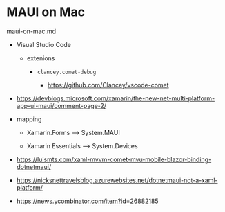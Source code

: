# MAUI on Mac

maui-on-mac.md

*   Visual Studio Code

    *   extenions
    
        *   `clancey.comet-debug` 

            *   https://github.com/Clancey/vscode-comet


*   https://devblogs.microsoft.com/xamarin/the-new-net-multi-platform-app-ui-maui/comment-page-2/

*   mapping

    *   Xamarin.Forms --> System.MAUI

    *   Xamarin Essentials --> System.Devices

*   https://luismts.com/xaml-mvvm-comet-mvu-mobile-blazor-binding-dotnetmaui/

*   https://nicksnettravelsblog.azurewebsites.net/dotnetmaui-not-a-xaml-platform/

*   https://news.ycombinator.com/item?id=26882185

